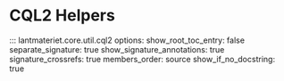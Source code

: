 # CQL2 Helpers

::: lantmateriet.core.util.cql2
    options:
      show_root_toc_entry: false
      separate_signature: true
      show_signature_annotations: true
      signature_crossrefs: true
      members_order: source
      show_if_no_docstring: true
